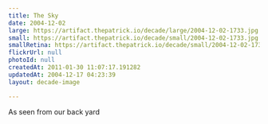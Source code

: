 ```yaml
---
title: The Sky
date: 2004-12-02
large: https://artifact.thepatrick.io/decade/large/2004-12-02-1733.jpg
small: https://artifact.thepatrick.io/decade/small/2004-12-02-1733.jpg
smallRetina: https://artifact.thepatrick.io/decade/small/2004-12-02-1733@2x.jpg
flickrUrl: null
photoId: null
createdAt: 2011-01-30 11:07:17.191282
updatedAt: 2004-12-17 04:23:39
layout: decade-image

---
```

As seen from our back yard
